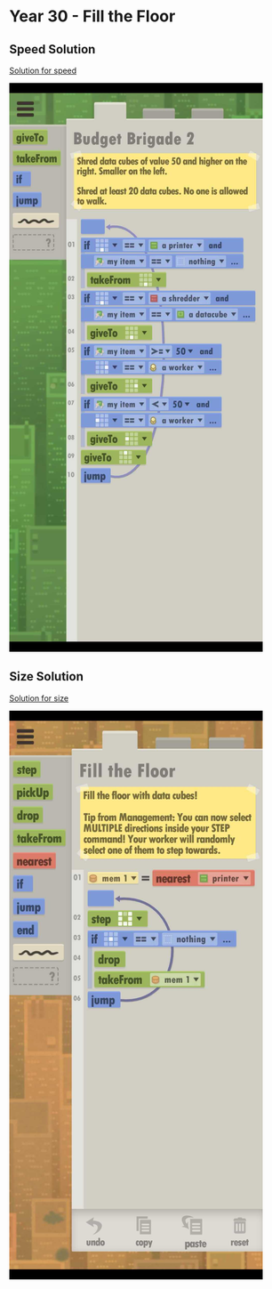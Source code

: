 # Year 30 - Fill the Floor

## Speed Solution

[Solution for speed](speedSolution.txt)

![Solution for speed](speedSolution.JPEG "Year 30 - Speed")

## Size Solution

[Solution for size](sizeSolution.txt)

![Solution for size](sizeSolution.JPEG "Year 30 - Size")